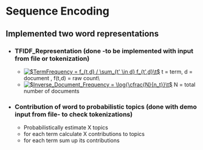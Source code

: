 # Sequence Encoding
## Implemented two word representations
* ### TFIDF_Representation (done -to be implemented with input from file or tokenization)
  
  + <a href="https://www.codecogs.com/eqnedit.php?latex=$TermFrequency&space;=&space;f_{t,d}&space;/&space;\sum_{t'&space;\in&space;d}&space;f_{t',d}$\\" target="_blank"><img src="https://latex.codecogs.com/gif.latex?$TermFrequency&space;=&space;f_{t,d}&space;/&space;\sum_{t'&space;\in&space;d}&space;f_{t',d}$\\" title="$TermFrequency = f_{t,d} / \sum_{t' \in d} f_{t',d}\t$ " /></a>
  t = term, d = document , f(t,d) = raw count\\
  + <a href="https://www.codecogs.com/eqnedit.php?latex=$Inverse_Document_Frequency&space;=&space;\log{\cfrac{N}{n_t}}$" target="_blank"><img src="https://latex.codecogs.com/gif.latex?$InverseDocumentFrequency&space;=&space;\log{\cfrac{N}{n_t}}$" title="$Inverse_Document_Frequency = \log{\cfrac{N}{n_t}}\t$" /></a>
  N = total number of documents
* ### Contribution of word to probabilistic topics (done with demo input from file- to check tokenizations)
  + Probabilistically estimate X topics
  + for each term calculate X contributions to topics
  + for each term sum up its contributions
